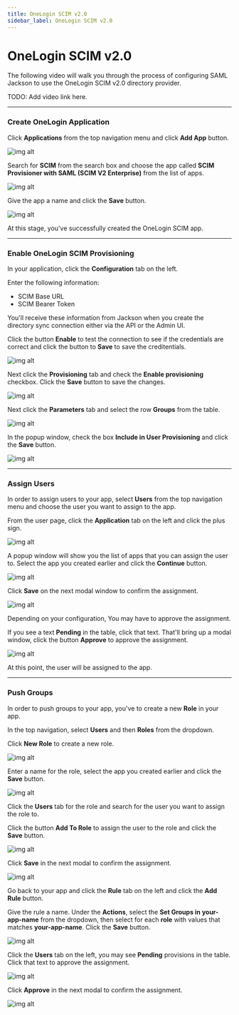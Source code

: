 ```yaml
---
title: OneLogin SCIM v2.0
sidebar_label: OneLogin SCIM v2.0
---
```


# OneLogin SCIM v2.0

The following video will walk you through the process of configuring SAML Jackson to use the OneLogin SCIM v2.0 directory provider.

TODO: Add video link here.

---

### Create OneLogin Application

Click **Applications** from the top navigation menu and click **Add App** button.

![img alt](/img/dsync/onelogin/1.png)

Search for **SCIM** from the search box and choose the app called **SCIM Provisioner with SAML (SCIM V2 Enterprise)** from the list of apps.

![img alt](/img/dsync/onelogin/2.png)

Give the app a name and click the **Save** button.

![img alt](/img/dsync/onelogin/3.png)

At this stage, you've successfully created the OneLogin SCIM app.

---

### Enable OneLogin SCIM Provisioning

In your application, click the **Configuration** tab on the left.

Enter the following information:

- SCIM Base URL
- SCIM Bearer Token

You'll receive these information from Jackson when you create the directory sync connection either via the API or the Admin UI.

Click the button **Enable** to test the connection to see if the credentials are correct and click the button to **Save** to save the creditentials.

![img alt](/img/dsync/onelogin/4.png)

Next click the **Provisioning** tab and check the **Enable provisioning** checkbox. Click the **Save** button to save the changes.

![img alt](/img/dsync/onelogin/5.png)

Next click the **Parameters** tab and select the row **Groups** from the table.

![img alt](/img/dsync/onelogin/6.png)

In the popup window, check the box **Include in User Provisioning** and click the **Save** button.

![img alt](/img/dsync/onelogin/7.png)

---

### Assign Users

In order to assign users to your app, select **Users** from the top navigation menu and choose the user you want to assign to the app.

From the user page, click the **Application** tab on the left and click the plus sign.

![img alt](/img/dsync/onelogin/8.png)

A popup window will show you the list of apps that you can assign the user to. Select the app you created earlier and click the **Continue** button.

![img alt](/img/dsync/onelogin/9.png)

Click **Save** on the next modal window to confirm the assignment.

![img alt](/img/dsync/onelogin/10.png)

Depending on your configuration, You may have to approve the assignment.

If you see a text **Pending** in the table, click that text. That'll bring up a modal window, click the button **Approve** to approve the assignment.

![img alt](/img/dsync/onelogin/11.png)

At this point, the user will be assigned to the app.

---

### Push Groups

In order to push groups to your app, you've to create a new **Role** in your app.

In the top navigation, select **Users** and then **Roles** from the dropdown.

Click **New Role** to create a new role.

![img alt](/img/dsync/onelogin/12.png)

Enter a name for the role, select the app you created earlier and click the **Save** button.

![img alt](/img/dsync/onelogin/13.png)

Click the **Users** tab for the role and search for the user you want to assign the role to.

Click the button **Add To Role** to assign the user to the role and click the **Save** button.

![img alt](/img/dsync/onelogin/14.png)

Click **Save** in the next modal to confirm the assignment.

![img alt](/img/dsync/onelogin/15.png)

Go back to your app and click the **Rule** tab on the left and click the **Add Rule** button.

Give the rule a name. Under the **Actions**, select the **Set Groups in your-app-name** from the dropdown, then select for each **role** with values that matches **your-app-name**. Click the **Save** button.

![img alt](/img/dsync/onelogin/16.png)

Click the **Users** tab on the left, you may see **Pending** provisions in the table. Click that text to approve the assignment.

![img alt](/img/dsync/onelogin/17.png)

Click **Approve** in the next modal to confirm the assignment.

![img alt](/img/dsync/onelogin/18.png)
